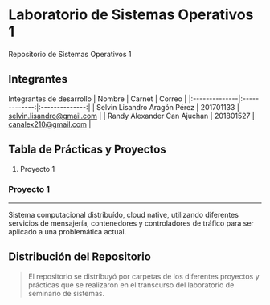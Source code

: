 # Laboratorio de Sistemas Operativos 1
Repositorio de Sistemas Operativos 1

## Integrantes
Integrantes de desarrollo
| Nombre | Carnet | Correo |
|:--------------|:-------------:|:--------------:|
| Selvin Lisandro Aragón Pérez | 201701133 | selvin.lisandro@gmail.com |
| Randy Alexander Can Ajuchan  | 201801527 | canalex210@gmail.com      |

## Tabla de Prácticas y Proyectos
1. Proyecto 1

### Proyecto 1
***
Sistema computacional distribuído, cloud native, utilizando diferentes servicios de mensajería, contenedores y controladores de tráfico para ser aplicado a una problemática actual.
## Distribución del Repositorio
> El repositorio se distribuyó por carpetas de los diferentes
> proyectos y prácticas que se realizaron en el transcurso
> del laboratorio de seminario de sistemas.
